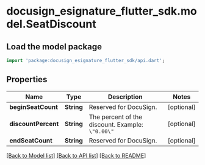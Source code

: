 # docusign_esignature_flutter_sdk.model.SeatDiscount

## Load the model package
```dart
import 'package:docusign_esignature_flutter_sdk/api.dart';
```

## Properties
Name | Type | Description | Notes
------------ | ------------- | ------------- | -------------
**beginSeatCount** | **String** | Reserved for DocuSign. | [optional] 
**discountPercent** | **String** | The percent of the discount.   Example: `\"0.00\"` | [optional] 
**endSeatCount** | **String** | Reserved for DocuSign. | [optional] 

[[Back to Model list]](../README.md#documentation-for-models) [[Back to API list]](../README.md#documentation-for-api-endpoints) [[Back to README]](../README.md)


